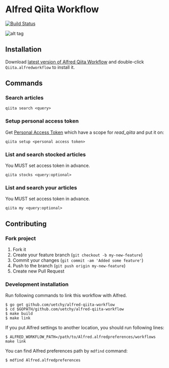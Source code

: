 # Alfred Qiita Workflow

[![Build Status](https://travis-ci.org/uetchy/alfred-qiita-workflow.svg?branch=master)](https://travis-ci.org/uetchy/alfred-qiita-workflow)

![alt tag](https://raw.github.com/uetchy/alfred-qiita-workflow/master/screenshots/qiita-workflow.png)

## Installation

Download [latest version of Alfred Qiita Workflow](https://github.com/uetchy/alfred-qiita-workflow/releases/latest) and double-click `Qiita.alfredworkflow` to install it.

## Commands

### Search articles

```
qiita search <query>
```

### Setup personal access token

Get [Personal Access Token](https://qiita.com/settings/tokens/new) which have a scope for _read_qiita_ and put it on:

```
qiita setup <personal access token>
```

### List and search stocked articles

You MUST set access token in advance.

```
qiita stocks <query:optional>
```

### List and search your articles

You MUST set access token in advance.

```
qiita my <query:optional>
```

## Contributing

### Fork project

1. Fork it
2. Create your feature branch (`git checkout -b my-new-feature`)
3. Commit your changes (`git commit -am 'Added some feature'`)
4. Push to the branch (`git push origin my-new-feature`)
5. Create new Pull Request

### Development installation

Run following commands to link this workflow with Alfred.

```
$ go get github.com/uetchy/alfred-qiita-workflow
$ cd $GOPATH/github.com/uetchy/alfred-qiita-workflow
$ make build
$ make link
```

If you put Alfred settings to another location, you should run following lines:

```
$ ALFRED_WORKFLOW_PATH=/path/to/Alfred.alfredpreferences/workflows make link
```

You can find Alfred preferences path by `mdfind` command:

```
$ mdfind Alfred.alfredpreferences
```
